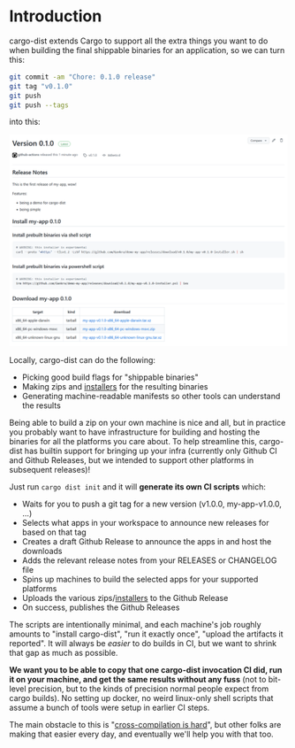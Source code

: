 # Introduction

cargo-dist extends Cargo to support all the extra things you want to do when building the final shippable binaries for an application, so we can turn this:

```sh
git commit -am "Chore: 0.1.0 release"
git tag "v0.1.0"
git push
git push --tags
```

into this:

![A Github Release for "my-app 0.1.0" with shell-script installers and tarballs of prebuilt binaries][simple-release]

Locally, cargo-dist can do the following:

* Picking good build flags for "shippable binaries"
* Making zips and [installers][] for the resulting binaries
* Generating machine-readable manifests so other tools can understand the results

Being able to build a zip on your own machine is nice and all, but in practice you probably want to have infrastructure for building and hosting the binaries for all the platforms you care about. To help streamline this, cargo-dist has builtin support for bringing up your infra (currently only Github CI and Github Releases, but we intended to support other platforms in subsequent releases)!

Just run `cargo dist init` and it will **generate its own CI scripts** which:

* Waits for you to push a git tag for a new version (v1.0.0, my-app-v1.0.0, ...)
* Selects what apps in your workspace to announce new releases for based on that tag 
* Creates a draft Github Release to announce the apps in and host the downloads
* Adds the relevant release notes from your RELEASES or CHANGELOG file
* Spins up machines to build the selected apps for your supported platforms
* Uploads the various zips/[installers][] to the Github Release
* On success, publishes the Github Releases

The scripts are intentionally minimal, and each machine's job roughly amounts to "install cargo-dist", "run it exactly once", "upload the artifacts it reported". It will always be *easier* to do builds in CI, but we want to shrink that gap as much as possible. 

**We want you to be able to copy that one cargo-dist invocation CI did, run it on your machine, and get the same results without any fuss** (not to bit-level precision, but to the kinds of precision normal people expect from cargo builds). No setting up docker, no weird linux-only shell scripts that assume a bunch of tools were setup in earlier CI steps.

The main obstacle to this is "[cross-compilation is hard][cross-comp]", but other folks are making that easier every day, and eventually we'll help you with that too.




[cross-comp]: https://github.com/axodotdev/cargo-dist/issues/74
[simple-release]: ./img/simple-github-release.png
[installers]: ./installers.md